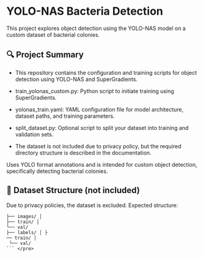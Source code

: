 # YOLO-NAS Bacteria Detection

This project explores object detection using the YOLO-NAS model on a custom dataset of bacterial colonies.

## 🔍 Project Summary

- This repository contains the configuration and training scripts for object detection using YOLO-NAS and SuperGradients.

- train_yolonas_custom.py: Python script to initiate training using SuperGradients.

- yolonas_train.yaml: YAML configuration file for model architecture, dataset paths, and training parameters.

- split_dataset.py: Optional script to split your dataset into training and validation sets.

- The dataset is not included due to privacy policy, but the required directory structure is described in the documentation.

Uses YOLO format annotations and is intended for custom object detection, specifically detecting bacterial colonies.

## 📁 Dataset Structure (not included)

Due to privacy policies, the dataset is excluded. Expected structure:

``` dataset/ 
├── images/ │ 
├── train/ │ 
└── val/ 
├── labels/ │ ├
── train/ │
 └── val/ 
``` </pre>

